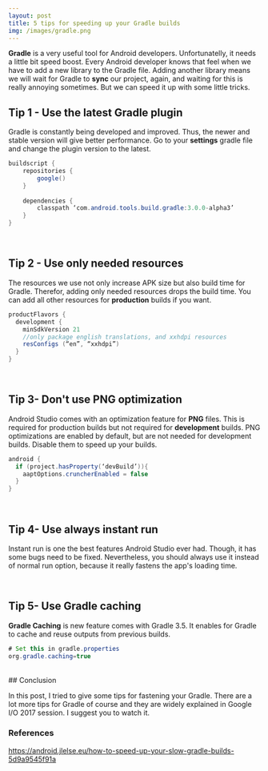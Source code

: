 ```yaml
---
layout: post
title: 5 tips for speeding up your Gradle builds
img: /images/gradle.png
---
```


<b>Gradle</b> is a very useful tool for Android developers. Unfortunatelly, it needs a little bit speed boost. Every Android developer knows that feel when we have to add a new library to the Gradle file. Adding another library means we will wait for Gradle to <b>sync</b> our project, again, and waiting for this is really annoying sometimes. But we can speed it up with some little tricks. 


## Tip 1 - Use the latest Gradle plugin

Gradle is constantly being developed and improved. Thus, the newer and stable version will give better performance. Go to your <b>settings</b> gradle file and change the plugin version to the latest.

~~~java
buildscript {
    repositories {
        google()
    }
 
    dependencies {
        classpath ‘com.android.tools.build.gradle:3.0.0-alpha3’
    }
}
~~~
<br>

## Tip 2 - Use only needed resources

The resources we use not only increase APK size but also build time for Gradle. Therefor, adding only needed resources drops the build time. You can add all other resources for <b>production</b> builds if you want. 

~~~java
productFlavors {
  development {
    minSdkVersion 21
    //only package english translations, and xxhdpi resources   
    resConfigs (“en”, “xxhdpi”)
  }
}
~~~
<br>


## Tip 3- Don't use PNG optimization

Android Studio comes with an optimization feature for <b>PNG</b> files. This is required for production builds but not required for <b>development</b> builds. PNG optimizations are enabled by default, but are not needed for development builds. Disable them to speed up your builds.

~~~java
android {
  if (project.hasProperty(‘devBuild’)){
    aaptOptions.cruncherEnabled = false
  }
}
~~~
<br>

## Tip 4- Use always instant run

Instant run is one the best features Android Studio ever had. Though, it has some bugs need to be fixed. Nevertheless, you should always use it instead of normal run option, because it really fastens the app's loading time. 

<br>

## Tip 5- Use Gradle caching

<b>Gradle Caching</b> is new feature comes with Gradle 3.5. It enables for Gradle to cache and reuse outputs from previous builds.

~~~java
# Set this in gradle.properties
org.gradle.caching=true
~~~

<br>
## Conclusion

In this post, I tried to give some tips for fastening your Gradle. There are a lot more tips for Gradle of course and they are widely explained in Google I/O 2017 session. I suggest you to watch it. 

### References

<a href="https://android.jlelse.eu/how-to-speed-up-your-slow-gradle-builds-5d9a9545f91a">https://android.jlelse.eu/how-to-speed-up-your-slow-gradle-builds-5d9a9545f91a</a>







